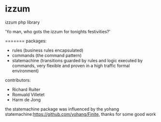 izzum
=====

izzum php library


'Yo man, who gots the izzum for tonights festivities?'


=======
packages:
- rules (business rules encapsulated)
- commands (the command pattern)
- statemachine (transitions guarded by rules and logic executed by commands, very flexible and proven in a high traffic formal environment)


contributors:
- Richard Ruiter
- Romuald Villetet
- Harm de Jong

the statemachine package was influenced by the yohang statemachine:https://github.com/yohang/Finite, thanks for some good work

